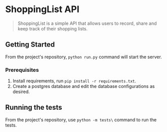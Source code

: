 # ShoppingList API

> ShoppingList is a simple API that allows users to record, share and keep track of their shopping lists.

## Getting Started

From the project's repository, ``` python run.py ``` command will start the server.

### Prerequisites

1. Install requirements, run ```pip install -r requirements.txt```.
2. Create a postgres database and edit the database configurations as desired.

## Running the tests

From the project's repository, use ``` python -m tests\ ``` command to run the tests.

